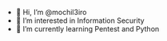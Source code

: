 - 👋 Hi, I’m @mochil3iro
- 👀 I’m interested in Information Security
- 🌱 I’m currently learning Pentest and Python
